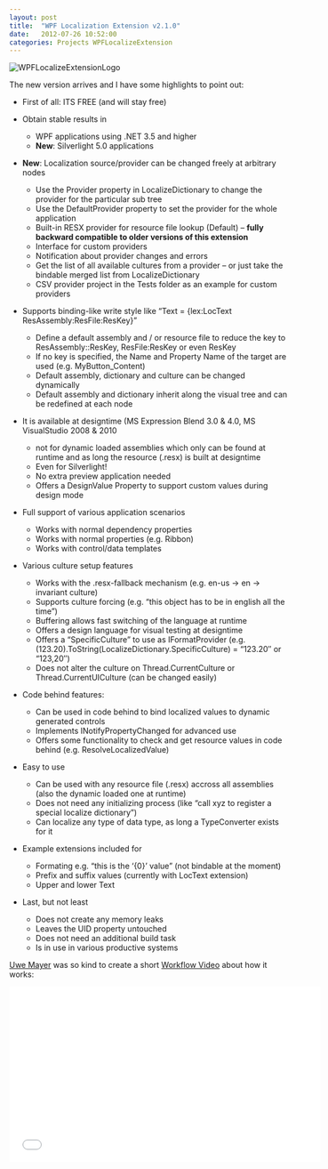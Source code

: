 ```yaml
---
layout: post
title:  "WPF Localization Extension v2.1.0"
date:   2012-07-26 10:52:00
categories: Projects WPFLocalizeExtension
---
```


![][1]

The new version arrives and I have some highlights to point out:

  * First of all: ITS FREE (and will stay free)
  * Obtain stable results in
    * WPF applications using .NET 3.5 and higher
    * **New**: Silverlight 5.0 applications
  * **New**: Localization source/provider can be changed freely at arbitrary nodes
    * Use the Provider property in LocalizeDictionary to change the provider for the particular sub tree
    * Use the DefaultProvider property to set the provider for the whole application
    * Built-in RESX provider for resource file lookup (Default) – **fully backward compatible to older versions of this extension**
    * Interface for custom providers
    * Notification about provider changes and errors
    * Get the list of all available cultures from a provider – or just take the bindable merged list from LocalizeDictionary
    * CSV provider project in the Tests folder as an example for custom providers

  * Supports binding-like write style like “Text = {lex:LocText ResAssembly:ResFile:ResKey}”
    * Define a default assembly and / or resource file to reduce the key to ResAssembly::ResKey, ResFile:ResKey or even ResKey
    * If no key is specified, the Name and Property Name of the target are used (e.g. MyButton_Content)
    * Default assembly, dictionary and culture can be changed dynamically
    * Default assembly and dictionary inherit along the visual tree and can be redefined at each node
  * It is available at designtime (MS Expression Blend 3.0 &amp; 4.0, MS VisualStudio 2008 &amp; 2010
    * not for dynamic loaded assemblies which only can be found at runtime and as long the resource (.resx) is built at designtime
    * Even for Silverlight!
    * No extra preview application needed
    * Offers a DesignValue Property to support custom values during design mode
  * Full support of various application scenarios
    * Works with normal dependency properties
    * Works with normal properties (e.g. Ribbon)
    * Works with control/data templates
  * Various culture setup features
    * Works with the .resx-fallback mechanism (e.g. en-us -&gt; en -&gt; invariant culture)
    * Supports culture forcing (e.g. “this object has to be in english all the time”)
    * Buffering allows fast switching of the language at runtime
    * Offers a design language for visual testing at designtime
    * Offers a “SpecificCulture” to use as IFormatProvider (e.g. (123.20).ToString(LocalizeDictionary.SpecificCulture) = “123.20″ or “123,20″)
    * Does not alter the culture on Thread.CurrentCulture or Thread.CurrentUICulture (can be changed easily)
  * Code behind features:
    * Can be used in code behind to bind localized values to dynamic generated controls
    * Implements INotifyPropertyChanged for advanced use
    * Offers some functionality to check and get resource values in code behind (e.g. ResolveLocalizedValue)
  * Easy to use
    * Can be used with any resource file (.resx) accross all assemblies (also the dynamic loaded one at runtime)
    * Does not need any initializing process (like “call xyz to register a special localize dictionary”)
    * Can localize any type of data type, as long a TypeConverter exists for it
  * Example extensions included for
    * Formating e.g. “this is the ‘{0}’ value” (not bindable at the moment)
    * Prefix and suffix values (currently with LocText extension)
    * Upper and lower Text
  * Last, but not least
    * Does not create any memory leaks
    * Leaves the UID property untouched
    * Does not need an additional build task
    * Is in use in various productive systems

[Uwe Mayer][2] was so kind to create a short [Workflow Video][3] about how it works:

<iframe width="560" height="315" src="//www.youtube.com/embed/a4s3qAzerMI" frameborder="0" allowfullscreen></iframe>

   [1]: /assets/WPFLocalizeExtensionLogo.png (WPFLocalizeExtensionLogo)
   [2]: http://www.ukma.de/
   [3]: http://http://www.youtube.com/watch?v=a4s3qAzerMI